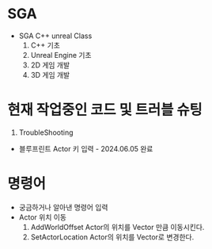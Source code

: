 # SGA

- SGA C++ unreal Class
  1. C++ 기초
  2. Unreal Engine 기초
  3. 2D 게임 개발
  4. 3D 게임 개발

# 현재 작업중인 코드 및 트러블 슈팅   
1. TroubleShooting
  - 블루프린트 Actor 키 입력 - 2024.06.05 완료

# 명령어
- 궁금하거나 알아낸 명령어 입력
- Actor 위치 이동
  1. AddWorldOffset
    Actor의 위치를 Vector 만큼 이동시킨다.
  2. SetActorLocation
    Actor의 위치를 Vector로 변경한다.
